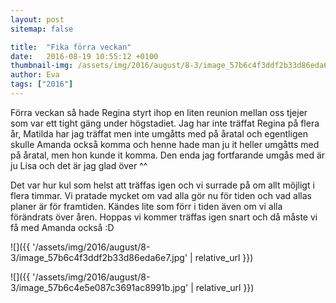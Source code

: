```yaml
---
layout: post
sitemap: false

title:  "Fika förra veckan"
date:   2016-08-19 10:55:12 +0100
thumbnail-img: /assets/img/2016/august/8-3/image_57b6c4f3ddf2b33d86eda6e7.jpg
author: Eva
tags: ["2016"]
---
```


Förra veckan så hade Regina styrt ihop en liten reunion mellan oss tjejer som var ett tight gäng under högstadiet. Jag har inte träffat Regina på flera år, Matilda har jag träffat men inte umgåtts med på åratal och egentligen skulle Amanda också komma och henne hade man ju it heller umgåtts med på åratal, men hon kunde it komma. Den enda jag fortfarande umgås med är ju Lisa och det är jag glad över ^^ 

Det var hur kul som helst att träffas igen och vi surrade på om allt möjligt i flera timmar. Vi pratade mycket om vad alla gör nu för tiden och vad allas planer är för framtiden. Kändes lite som förr i tiden även om vi alla förändrats över åren. Hoppas vi kommer träffas igen snart och då måste vi få med Amanda också :D

![]({{ '/assets/img/2016/august/8-3/image_57b6c4f3ddf2b33d86eda6e7.jpg'  | relative_url }})

![]({{ '/assets/img/2016/august/8-3/image_57b6c4e5e087c3691ac8991b.jpg'  | relative_url }})

